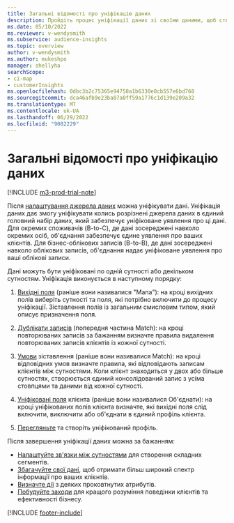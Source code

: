```yaml
---
title: Загальні відомості про уніфікацію даних
description: Пройдіть процес уніфікації даних зі своїми даними, щоб створити єдиний набір даних з уніфікованих профілів клієнтів.
ms.date: 05/10/2022
ms.reviewer: v-wendysmith
ms.subservice: audience-insights
ms.topic: overview
author: v-wendysmith
ms.author: mukeshpo
manager: shellyha
searchScope:
- ci-map
- customerInsights
ms.openlocfilehash: 0dbc3b2c75365e94758a1b6330e8cb557e6bd768
ms.sourcegitcommit: dca46afb9e23ba87a0ff59a1776c1d139e209a32
ms.translationtype: MT
ms.contentlocale: uk-UA
ms.lasthandoff: 06/29/2022
ms.locfileid: "9082229"
---
```

# <a name="data-unification-overview"></a>Загальні відомості про уніфікацію даних

[!INCLUDE [m3-prod-trial-note](includes/m3-prod-trial-note.md)]

Після [налаштування джерела даних](data-sources.md) можна уніфікувати дані. Уніфікація даних дає змогу уніфікувати колись розрізнені джерела даних в єдиний головний набір даних, який забезпечує уніфіковане уявлення про ці дані. Для окремих споживачів (B-to-C), де дані зосереджені навколо окремих осіб, об'єднання забезпечує єдине уявлення про ваших клієнтів. Для бізнес-облікових записів (B-to-B), де дані зосереджені навколо облікових записів, об'єднання надає уніфіковане уявлення про ваші облікові записи.

Дані можуть бути уніфіковані по одній сутності або декільком сутностям. Уніфікація виконується в наступному порядку:

1. [Вихідні поля](map-entities.md) (раніше вони називалися "Мапа"): на кроці вихідних полів виберіть сутності та поля, які потрібно включити до процесу уніфікації. Зіставлення полів із загальним смисловим типом, який описує призначення поля.

1. [Дублікати записів](remove-duplicates.md) (попередня частина Match): на кроці повторюваних записів за бажанням визначте правила видалення повторюваних записів клієнтів із кожної сутності.

1. [Умови](match-entities.md) зіставлення (раніше вони називалися Match): на кроці відповідних умов визначте правила, які відповідають записам клієнтів між сутностями. Коли клієнт знаходиться у двох або більше сутностях, створюється єдиний консолідований запис з усіма стовпцями та даними від кожної сутності.

1. [Уніфіковані поля](merge-entities.md) клієнта (раніше вони називалися Об'єднати): на кроці уніфікованих полів клієнта визначте, які вихідні поля слід включити, виключити або об'єднати в єдиний профіль клієнта.  

1. [Перегляньте](review-unification.md) та створіть уніфікований профіль.

Після завершення уніфікації даних можна за бажанням:

- [Налаштуйте зв'язки між сутностями](relationships.md) для створення складних сегментів.
- [Збагачуйте свої дані](enrichment-hub.md), щоб отримати більш широкий спектр інформації про ваших клієнтів.
- [Визначте дії](activities.md) з деяких проковтнутих атрибутів.
- [Побудуйте заходи](measures.md) для кращого розуміння поведінки клієнтів та ефективності бізнесу.

[!INCLUDE [footer-include](includes/footer-banner.md)]
